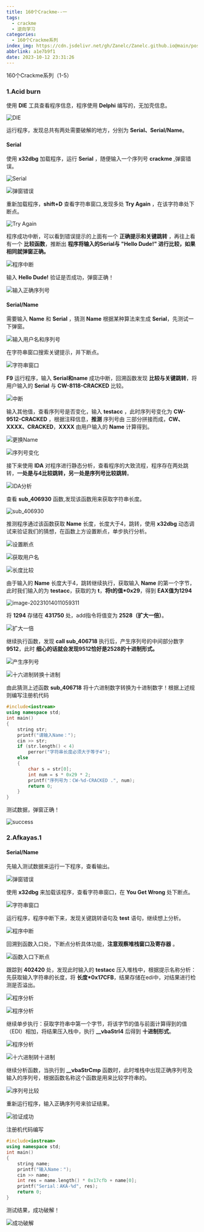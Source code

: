 ```yaml
---
title: 160个Crackme--一
tags:
  - crackme
  - 逆向学习
categories:
  - 160个Crackme系列
index_img: https://cdn.jsdelivr.net/gh/Zanelc/Zanelc.github.io@main/posts/a1e7b9f1/title.jpg
abbrlink: a1e7b9f1
date: 2023-10-12 23:31:26
---
```


160个Crackme系列（1-5）

<!--more-->

### 1.Acid burn

使用 **DIE** 工具查看程序信息，程序使用 **Delphi** 编写的，无加壳信息。

![DIE](https://cdn.jsdelivr.net/gh/Zanelc/Zanelc.github.io@main/posts/a1e7b9f1/image-20231012233744343.png)

运行程序，发现总共有两处需要破解的地方，分别为 **Serial、Serial/Name**。

#### Serial

使用 **x32dbg** 加载程序，运行 **Serial** ，随便输入一个序列号 **crackme** ,弹窗错误。

![Serial](https://cdn.jsdelivr.net/gh/Zanelc/Zanelc.github.io@main/posts/a1e7b9f1/image-20231012234825557.png)

![弹窗错误](https://cdn.jsdelivr.net/gh/Zanelc/Zanelc.github.io@main/posts/a1e7b9f1/image-20231012234853017.png)

重新加载程序，**shift+D** 查看字符串窗口,发现多处 **Try Again** ，在该字符串处下断点。

![Try Again](https://cdn.jsdelivr.net/gh/Zanelc/Zanelc.github.io@main/posts/a1e7b9f1/image-20231012235020424.png)

程序成功中断，可以看到错误提示的上面有一个 **正确提示和关键跳转** ，再往上看有一个 **比较函数**，推断出 **程序将输入的Serial与 "Hello Dude!" 进行比较，如果相同就弹窗正确。**

![程序中断](https://cdn.jsdelivr.net/gh/Zanelc/Zanelc.github.io@main/posts/a1e7b9f1/image-20231012235229078.png)

输入 **Hello Dude!** 验证是否成功，弹窗正确！

![输入正确序列号](https://cdn.jsdelivr.net/gh/Zanelc/Zanelc.github.io@main/posts/a1e7b9f1/image-20231012235610569.png)

#### Serial/Name

需要输入 **Name** 和 **Serial** ，猜测 **Name** 根据某种算法来生成 **Serial**，先测试一下弹窗。

![输入用户名和序列号](https://cdn.jsdelivr.net/gh/Zanelc/Zanelc.github.io@main/posts/a1e7b9f1/image-20231012235857783.png)

在字符串窗口搜索关键提示，并下断点。

![字符串窗口](https://cdn.jsdelivr.net/gh/Zanelc/Zanelc.github.io@main/posts/a1e7b9f1/image-20231012235947456.png)

**F9** 运行程序，输入 **Serial和name** 成功中断，回溯函数发现 **比较与关键跳转**，将用户输入的 **Serial** 与 **CW-8118-CRACKED** 比较。

![中断](https://cdn.jsdelivr.net/gh/Zanelc/Zanelc.github.io@main/posts/a1e7b9f1/image-20231014003409138.png)

输入其他值，查看序列号是否变化，输入 **testacc** ，此时序列号变化为 **CW-9512-CRACKED** ，根据注释信息，**推测** 序列号由 三部分拼接而成，**CW、XXXX、CRACKED**，**XXXX** 由用户输入的 **Name** 计算得到。

![更换Name](https://cdn.jsdelivr.net/gh/Zanelc/Zanelc.github.io@main/posts/a1e7b9f1/image-20231014003548226.png)

![序列号变化](https://cdn.jsdelivr.net/gh/Zanelc/Zanelc.github.io@main/posts/a1e7b9f1/image-20231014003655765.png)

接下来使用 **IDA** 对程序进行静态分析，查看程序的大致流程，程序存在两处跳转，**一处是与4比较跳转，另一处是序列号比较跳转**。

![IDA分析](https://cdn.jsdelivr.net/gh/Zanelc/Zanelc.github.io@main/posts/a1e7b9f1/image-20231014003949255.png)

查看 **sub_406930** 函数,发现该函数用来获取字符串长度。

![sub_406930](https://cdn.jsdelivr.net/gh/Zanelc/Zanelc.github.io@main/posts/a1e7b9f1/image-20231014004105104.png)

推测程序通过该函数获取 **Name** 长度，长度大于4，跳转，使用 **x32dbg** 动态调试来验证我们的猜想，在函数上方设置断点，单步执行分析。

![设置断点](https://cdn.jsdelivr.net/gh/Zanelc/Zanelc.github.io@main/posts/a1e7b9f1/image-20231014005128188.png)

![获取用户名](https://cdn.jsdelivr.net/gh/Zanelc/Zanelc.github.io@main/posts/a1e7b9f1/image-20231014005221706.png)

![长度比较](https://cdn.jsdelivr.net/gh/Zanelc/Zanelc.github.io@main/posts/a1e7b9f1/image-20231014010505785.png)

由于输入的 **Name** 长度大于4，跳转继续执行，获取输入 **Name** 的第一个字节，此时我们输入的为 **testacc**，获取的为 **t**，**将t的值*0x29**，得到 **EAX值为1294**

![image-20231014011059311](https://cdn.jsdelivr.net/gh/Zanelc/Zanelc.github.io@main/posts/a1e7b9f1/image-20231014011059311.png)

将 **1294** 存储在 **431750** 处，add指令将值变为 **2528（扩大一倍）**。

![扩大一倍](https://cdn.jsdelivr.net/gh/Zanelc/Zanelc.github.io@main/posts/a1e7b9f1/image-20231014011421409.png)

继续执行函数，发现 **call sub_406718** 执行后，产生序列号的中间部分数字 **9512**，此时 **细心的话就会发现9512恰好是2528的十进制形式。**

![产生序列号](https://cdn.jsdelivr.net/gh/Zanelc/Zanelc.github.io@main/posts/a1e7b9f1/image-20231014011623896.png)

![十六进制转换十进制](https://cdn.jsdelivr.net/gh/Zanelc/Zanelc.github.io@main/posts/a1e7b9f1/image-20231014011731603.png)

由此猜测上述函数 **sub_406718** 将十六进制数字转换为十进制数字！根据上述规则编写注册机代码

```C++
#include<iostream>
using namespace std;
int main()
{
	string str;
	printf("请输入Name：");
	cin >> str;
	if (str.length() < 4)
		perror("字符串长度必须大于等于4");
	else
	{
		char s = str[0];
		int num = s * 0x29 * 2;
		printf("序列号为：CW-%d-CRACKED .", num);
		return 0;
	}
}
```

测试数据，弹窗正确！

![success](https://cdn.jsdelivr.net/gh/Zanelc/Zanelc.github.io@main/posts/a1e7b9f1/image-20231014012957867.png)

### 2.Afkayas.1

#### Serial/Name

先输入测试数据来运行一下程序，查看输出。

![弹窗错误](https://cdn.jsdelivr.net/gh/Zanelc/Zanelc.github.io@main/posts/a1e7b9f1/image-20231015221228367.png)

使用 **x32dbg** 来加载该程序，查看字符串窗口，在 **You Get Wrong** 处下断点。

![字符串窗口](https://cdn.jsdelivr.net/gh/Zanelc/Zanelc.github.io@main/posts/a1e7b9f1/image-20231015221441712.png)

运行程序，程序中断下来，发现关键跳转语句及 **test** 语句，继续想上分析。

![程序中断](https://cdn.jsdelivr.net/gh/Zanelc/Zanelc.github.io@main/posts/a1e7b9f1/image-20231015221659310.png)

回溯到函数入口处，下断点分析具体功能，**注意观察堆栈窗口及寄存器** 。

![函数入口下断点](https://cdn.jsdelivr.net/gh/Zanelc/Zanelc.github.io@main/posts/a1e7b9f1/image-20231015221822997.png)

跟踪到 **402420** 处，发现此时输入的 **testacc** 压入堆栈中，根据提示名称分析：先获取输入字符串的长度，将 **长度*0x17CFB**，结果存储在edi中，对结果进行检测是否溢出。

![程序分析](https://cdn.jsdelivr.net/gh/Zanelc/Zanelc.github.io@main/posts/a1e7b9f1/image-20231015222337878.png)

![程序分析](https://cdn.jsdelivr.net/gh/Zanelc/Zanelc.github.io@main/posts/a1e7b9f1/image-20231015222502916.png)

继续单步执行：获取字符串中第一个字节，将该字节的值与前面计算得到的值（EDI）相加，将结果压入栈中，执行 **__vbaStrI4** 后得到 **十进制形式**。

![程序分析](https://cdn.jsdelivr.net/gh/Zanelc/Zanelc.github.io@main/posts/a1e7b9f1/image-20231015223258332.png)

![十六进制转十进制](https://cdn.jsdelivr.net/gh/Zanelc/Zanelc.github.io@main/posts/a1e7b9f1/image-20231015223358766.png)

 继续分析函数，当执行到 **__vbaStrCmp** 函数时，此时堆栈中出现正确序列号及输入的序列号，根据函数名称这个函数是用来比较字符串的。

![序列号比较](https://cdn.jsdelivr.net/gh/Zanelc/Zanelc.github.io@main/posts/a1e7b9f1/image-20231015223703305.png)

重新运行程序，输入正确序列号来验证结果。

![验证成功](https://cdn.jsdelivr.net/gh/Zanelc/Zanelc.github.io@main/posts/a1e7b9f1/image-20231015223905234.png)

注册机代码编写

```c++
#include<iostream>
using namespace std;
int main()
{
	string name;
	printf("输入Name：");
	cin >> name;
	int res = name.length() * 0x17cfb + name[0];
	printf("Serial：AKA-%d", res);
	return 0;
}
```

测试结果，成功破解！

![成功破解](https://cdn.jsdelivr.net/gh/Zanelc/Zanelc.github.io@main/posts/a1e7b9f1/image-20231015224709762.png)
